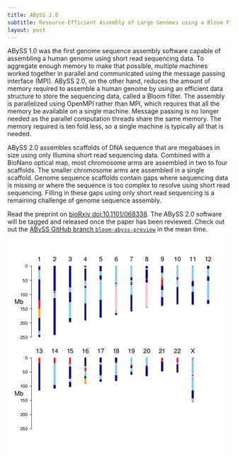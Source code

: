 ```yaml
---
title: ABySS 2.0
subtitle: Resource-Efficient Assembly of Large Genomes using a Bloom Filter
layout: post
---
```


ABySS 1.0 was the first genome sequence assembly software capable of assembling a human genome using short read sequencing data. To aggregate enough memory to make that possible, multiple machines worked together in parallel and communicated using the message passing interface (MPI). ABySS 2.0, on the other hand, reduces the amount of memory required to assemble a human genome by using an efficient data structure to store the sequencing data, called a Bloom filter. The assembly is parallelized using OpenMPI rather than MPI, which requires that all the memory be available on a single machine. Message passing is no longer needed as the parallel computation threads share the same memory. The memory required is ten fold less, so a single machine is typically all that is needed.

ABySS 2.0 assembles scaffolds of DNA sequence that are megabases in size using only Illumina short read sequencing data. Combined with a BioNano optical map, most chromosome arms are assembled in two to four scaffolds. The smaller chromosome arms are assembled in a single scaffold. Genome sequence scaffolds contain gaps where sequencing data is missing or where the sequence is too complex to resolve using short read sequencing. Filling in these gaps using only short read sequencing is a remaining challenge of genome sequence assembly.

Read the preprint on [bioRxiv doi:10.1101/068338](http://dx.doi.org/10.1101/068338). The ABySS 2.0 software will be tagged and released once the paper has been reviewed. Check out out the [ABySS GitHub branch `bloom-abyss-preview`](https://github.com/bcgsc/abyss/tree/bloom-abyss-preview) in the mean time.

![ABySS 2.0 chromosomes](/img/abyss-2.0.png)
